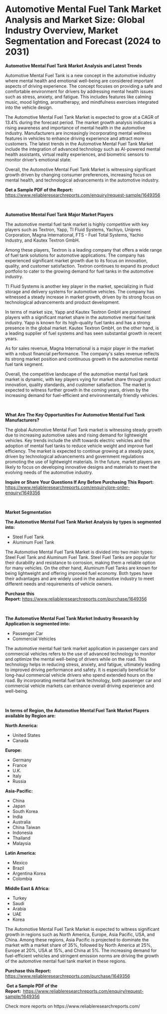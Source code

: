 <p><h1>Automotive Mental Fuel Tank Market Analysis and Market Size: Global Industry Overview, Market Segmentation and Forecast (2024 to 2031)</h1></p><p><strong>Automotive Mental Fuel Tank Market Analysis and Latest Trends</strong></p>
<p><p>Automotive Mental Fuel Tank is a new concept in the automotive industry where mental health and emotional well-being are considered important aspects of driving experience. The concept focuses on providing a safe and comfortable environment for drivers by addressing mental health issues such as stress, anxiety, and fatigue. This includes features like calming music, mood lighting, aromatherapy, and mindfulness exercises integrated into the vehicle design.</p><p>The Automotive Mental Fuel Tank Market is expected to grow at a CAGR of 13.4% during the forecast period. The market growth analysis indicates a rising awareness and importance of mental health in the automotive industry. Manufacturers are increasingly incorporating mental wellness features in vehicles to enhance driving experience and attract more customers. The latest trends in the Automotive Mental Fuel Tank Market include the integration of advanced technology such as AI-powered mental health assistants, virtual reality experiences, and biometric sensors to monitor driver’s emotional state.</p><p>Overall, the Automotive Mental Fuel Tank Market is witnessing significant growth driven by changing consumer preferences, increasing focus on mental health, and technological advancements in the automotive industry.</p></p>
<p><strong>Get a Sample PDF of the Report:&nbsp;</strong> <a href="https://www.reliableresearchreports.com/enquiry/request-sample/1649356">https://www.reliableresearchreports.com/enquiry/request-sample/1649356</a></p>
<p>&nbsp;</p>
<p><strong>Automotive Mental Fuel Tank Major Market Players</strong></p>
<p><p>The automotive mental fuel tank market is highly competitive with key players such as Textron, Yapp, TI Fluid Systems, Yachiyo, Unipres Corporation, Magna International, FTS - Fuel Total Systems, Yachio Industry, and Kautex Textron GmbH.</p><p>Among these players, Textron is a leading company that offers a wide range of fuel tank solutions for automotive applications. The company has experienced significant market growth due to its focus on innovation, quality, and customer satisfaction. Textron continues to expand its product portfolio to cater to the growing demand for fuel tanks in the automotive industry.</p><p>TI Fluid Systems is another key player in the market, specializing in fluid storage and delivery systems for automotive vehicles. The company has witnessed a steady increase in market growth, driven by its strong focus on technological advancements and product development.</p><p>In terms of market size, Yapp and Kautex Textron GmbH are prominent players with a significant market share in the automotive mental fuel tank industry. Yapp is known for its high-quality fuel tanks and has a strong presence in the global market. Kautex Textron GmbH, on the other hand, is a leading supplier of fuel systems and has seen substantial growth in recent years.</p><p>As for sales revenue, Magna International is a major player in the market with a robust financial performance. The company's sales revenue reflects its strong market position and continuous growth in the automotive mental fuel tank segment.</p><p>Overall, the competitive landscape of the automotive mental fuel tank market is dynamic, with key players vying for market share through product innovation, quality standards, and customer satisfaction. The market is expected to witness further growth in the coming years, driven by the increasing demand for fuel-efficient and environmentally friendly vehicles.</p></p>
<p>&nbsp;</p>
<p><strong>What Are The Key Opportunities For Automotive Mental Fuel Tank Manufacturers?</strong></p>
<p><p>The global Automotive Mental Fuel Tank market is witnessing steady growth due to increasing automotive sales and rising demand for lightweight vehicles. Key trends include the shift towards electric vehicles and the adoption of mental fuel tanks to reduce vehicle weight and improve fuel efficiency. The market is expected to continue growing at a steady pace, driven by technological advancements and government regulations promoting the use of lightweight materials. In the future, market players are likely to focus on developing innovative designs and materials to meet the evolving needs of the automotive industry.</p></p>
<p><strong>Inquire or Share Your Questions If Any Before Purchasing This Report:</strong> <a href="https://www.reliableresearchreports.com/enquiry/pre-order-enquiry/1649356">https://www.reliableresearchreports.com/enquiry/pre-order-enquiry/1649356</a></p>
<p>&nbsp;</p>
<p><strong>Market Segmentation</strong></p>
<p><strong>The Automotive Mental Fuel Tank Market Analysis by types is segmented into:</strong></p>
<p><ul><li>Steel Fuel Tank</li><li>Aluminum Fuel Tank</li></ul></p>
<p><p>The Automotive Mental Fuel Tank Market is divided into two main types: Steel Fuel Tank and Aluminum Fuel Tank. Steel Fuel Tanks are popular for their durability and resistance to corrosion, making them a reliable option for many vehicles. On the other hand, Aluminum Fuel Tanks are known for being lightweight and offering improved fuel economy. Both types have their advantages and are widely used in the automotive industry to meet different needs and requirements of vehicle owners.</p></p>
<p><strong>Purchase this Report:&nbsp;</strong><a href="https://www.reliableresearchreports.com/purchase/1649356">https://www.reliableresearchreports.com/purchase/1649356</a></p>
<p>&nbsp;</p>
<p><strong>The Automotive Mental Fuel Tank Market Industry Research by Application is segmented into:</strong></p>
<p><ul><li>Passenger Car</li><li>Commercial Vehicles</li></ul></p>
<p><p>The automotive mental fuel tank market application in passenger cars and commercial vehicles refers to the use of advanced technology to monitor and optimize the mental well-being of drivers while on the road. This technology helps in reducing stress, anxiety, and fatigue, ultimately leading to improved driving performance and safety. It is especially beneficial for long-haul commercial vehicle drivers who spend extended hours on the road. By incorporating mental fuel tank technology, both passenger car and commercial vehicle markets can enhance overall driving experience and well-being.</p></p>
<p>&nbsp;</p>
<p><strong>In terms of Region, the Automotive Mental Fuel Tank Market Players available by Region are:</strong></p>
<p>
    <p> <strong> North America: </strong>
        <ul>
            <li>United States</li>
            <li>Canada</li>
        </ul>
        </p> 
    <p> <strong> Europe: </strong>
        <ul>
            <li>Germany</li>
            <li>France</li>
            <li>U.K.</li>
            <li>Italy</li>
            <li>Russia</li>
        </ul>
        </p> 
    <p> <strong> Asia-Pacific: </strong>
        <ul>
            <li>China</li>
            <li>Japan</li>
            <li>South Korea</li>
            <li>India</li>
            <li>Australia</li>
            <li>China Taiwan</li>
            <li>Indonesia</li>
            <li>Thailand</li>
            <li>Malaysia</li>
        </ul>
        </p> 
    <p> <strong> Latin America: </strong>
        <ul>
            <li>Mexico</li>
            <li>Brazil</li>
            <li>Argentina Korea</li>
            <li>Colombia</li>
        </ul>
        </p> 
    <p> <strong> Middle East & Africa: </strong>
        <ul>
            <li>Turkey</li>
            <li>Saudi</li>
            <li>Arabia</li>
            <li>UAE</li>
            <li>Korea</li>
        </ul>
    </p>
    </p>
<p><p>The Automotive Mental Fuel Tank Market is expected to witness significant growth in regions such as North America, Europe, Asia Pacific, USA, and China. Among these regions, Asia Pacific is projected to dominate the market with a market share of 35%, followed by North America at 25%, Europe at 20%, USA at 15%, and China at 5%. The increasing demand for fuel-efficient vehicles and stringent emission norms are driving the growth of the automotive mental fuel tank market in these regions.</p></p>
<p><strong>Purchase this Report: </strong><a href="https://www.reliableresearchreports.com/purchase/1649356">https://www.reliableresearchreports.com/purchase/1649356</a></p>
<p>&nbsp;<strong>Get a Sample PDF of the Report:&nbsp;&nbsp;</strong><a href="https://www.reliableresearchreports.com/enquiry/request-sample/1649356">https://www.reliableresearchreports.com/enquiry/request-sample/1649356</a></p>
<p><strong></strong></p>
<p>Check more reports on https://www.reliableresearchreports.com/</p>